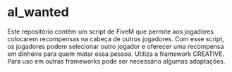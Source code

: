 # al_wanted
Este repositório contém um script de FiveM que permite aos jogadores colocarem recompensas na cabeça de outros jogadores. Com esse script, os jogadores podem selecionar outro jogador e oferecer uma recompensa em dinheiro para quem matar essa pessoa. Utiliza a framework CREATIVE. Para uso em outras frameworks pode ser necessário algumas adaptações.
